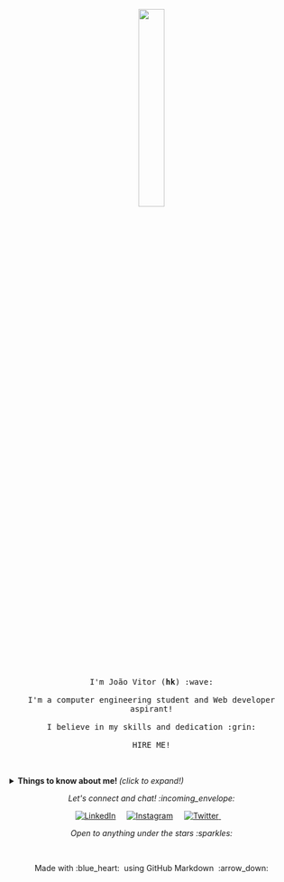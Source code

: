 <p align="center">
  <img src="https://media.giphy.com/media/13HgwGsXF0aiGY/giphy.gif" width="30%">
  <br><br>
  <samp>
    I'm João Vitor (<b>hk</b>) :wave:
    <br><br>
    I'm a computer engineering student and Web developer aspirant!
    <br><br>
    I believe in my skills and dedication :grin:
    <br><br>
    HIRE ME!
    <br><br>
  </samp>
</p>

<br>

<details>
  <summary> <b> Things to know about me! </b> <i>(click to expand!)</i> </summary>
  
  <br>
  
  [![Github Stats By Anurag](https://github-readme-stats.vercel.app/api?username=jvhk&show_icons=true&title_color=fff&icon_color=79ff97&text_color=9f9f9f&bg_color=151515)](https://github.com/anuraghazra/github-readme-stats)


<a href="https://github.com/Daggy1234">
  <img src="https://github-readme-stats.vercel.app/api/top-langs/?username=jvhk&layout=compact&langs_count=9&hide=css,html" />
</a>

### - Languages and Tools...

<p align="center">

  <!-- For more icons please follow  https://github.com/MikeCodesDotNET/ColoredBadges -->

  <img src="https://img.shields.io/badge/HTML5-E34F26?style=for-the-badge&logo=html5&logoColor=white" alt="html" style="vertical-align:top; margin:4px"> <!--html-->
  <img src="https://img.shields.io/badge/CSS3-1572B6?style=for-the-badge&logo=css3&logoColor=white" alt="html" style="vertical-align:top; margin:4px"> <!--css3-->
  <img src="https://img.shields.io/badge/JavaScript-323330?style=for-the-badge&logo=javascript&logoColor=F7DF1E" alt="html" style="vertical-align:top; margin:4px"> <!--javascript-->
  <img src="https://img.shields.io/badge/Java-ED8B00?style=for-the-badge&logo=java&logoColor=white" alt="java" style="vertical-align:top; margin:4px"><!--java-->
  <img src="https://img.shields.io/badge/Shell_Script-121011?style=for-the-badge&logo=gnu-bash&logoColor=white" alt="shellscript" style="vertical-align:top; margin:4px"> <!--shellscript-->
  <img src="https://img.shields.io/badge/Visual_Studio_Code-0078D4?style=for-the-badge&logo=visual%20studio%20code&logoColor=white" alt="vscode" style="vertical-align:top; margin:4px"> <!--vscode-->
  <img src="https://img.shields.io/badge/PHP-777BB4?style=for-the-badge&logo=php&logoColor=white" alt="php" style="vertical-align:top; margin:4px"> <!--php-->
  <img src="https://img.shields.io/badge/Python-3776AB?style=for-the-badge&logo=python&logoColor=white" alt="python" style="vertical-align:top; margin:4px"> <!--python-->
  <img src="https://img.shields.io/badge/C-00599C?style=for-the-badge&logo=c&logoColor=white" alt="c" style="vertical-align:top; margin:4px"> <!--c-->
  <img src="https://img.shields.io/badge/C%2B%2B-00599C?style=for-the-badge&logo=c%2B%2B&logoColor=white" alt="cplusplus" style="vertical-align:top; margin:4px"> <!--cpp-->
  <img src="https://img.shields.io/badge/Elixir-4B275F?style=for-the-badge&logo=elixir&logoColor=white" alt="elixir" style="vertical-align:top; margin:4px"> <!--elixir-->
  <img src="https://img.shields.io/badge/json-5E5C5C?style=for-the-badge&logo=json&logoColor=white" alt="json" style="vertical-align:top; margin:4px"> <!--json-->
  
  
  

---

</p>

### - Database...

<p align="center">
  <img src="https://img.shields.io/badge/MongoDB-4EA94B?style=for-the-badge&logo=mongodb&logoColor=white" alt="mongodb" style="vertical-align:top; margin:4px"> <!--mongodb-->
  <img src="https://img.shields.io/badge/PostgreSQL-316192?style=for-the-badge&logo=postgresql&logoColor=white" alt="postgresql" style="vertical-align:top; margin:4px"> <!--postgresql-->
  <img src="https://img.shields.io/badge/MySQL-00000F?style=for-the-badge&logo=mysql&logoColor=white" alt="postgresql" style="vertical-align:top; margin:4px"> <!--mysql-->

---
</p>

### - Frameworks ...

<p align="center">
  <img src="https://img.shields.io/badge/Express.js-000000?style=for-the-badge&logo=express&logoColor=white" alt="express" style="vertical-align:top; margin:4px"> <!--express-->
  <img src="https://img.shields.io/badge/Spring-6DB33F?style=for-the-badge&logo=spring&logoColor=white" alt="springboot" style="vertical-align:top; margin:4px"> <!--springboot-->
  <img src="https://img.shields.io/badge/Jest-C21325?style=for-the-badge&logo=jest&logoColor=white" alt="jest" style="vertical-align:top; margin:4px"> <!--jest-->

---
</p>

### - I'm currently...

- Improving my web develepment skills.
- Learning Spring Boot too.
- Adding MySQL database to my skill set.
- Understanding MongoDB database.

---

</details>

<p align="center"> 
  <i> Let's connect and chat! :incoming_envelope: </i>
</p>

<p align="center">
  <a href="https://www.linkedin.com/in/jvhk/"><img src="https://img.shields.io/badge/LinkedIn-0077B5?style=for-the-badge&logo=linkedin&logoColor=white" width="" alt="LinkedIn"></a> &nbsp; &nbsp; <!--Linkedin-->
  <a href="https://instagram.com/joaovdoc"><img src="https://img.shields.io/badge/Instagram-E4405F?style=for-the-badge&logo=instagram&logoColor=white" width="" alt="Instagram"></a> &nbsp; &nbsp; <!--Instagram-->
  <a href="https://twitter.com/joaovdoc"><img src="https://img.shields.io/badge/Twitter-1DA1F2?style=for-the-badge&logo=twitter&logoColor=white" width="" alt="Twitter">     </a> &nbsp; &nbsp; <!--Twitter-->
</p>

<p align="center">
  <i> Open to anything under the stars :sparkles: </i>
</p>

<br>

<p align="center">
  Made with :blue_heart: &nbsp;using GitHub Markdown &nbsp;:arrow_down:
</p>
